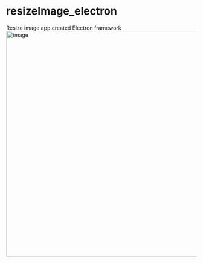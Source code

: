 # resizeImage_electron
Resize image app created Electron framework
<img width="597" alt="image" src="https://github.com/Netaly79/resizeImage_electron/assets/48415878/cb0337f0-e7d1-4afe-a0d5-a6414299b18b">
